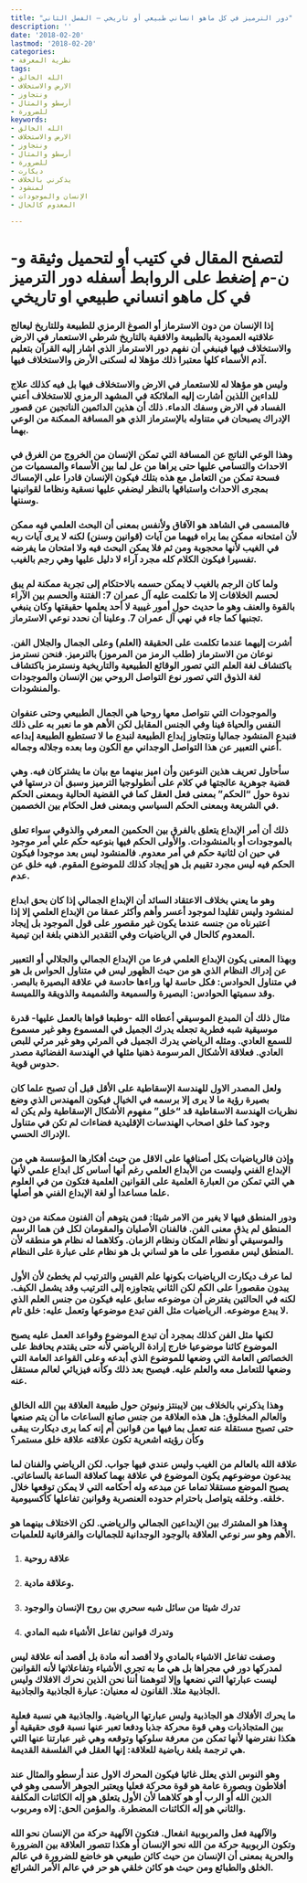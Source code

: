```yaml
---
title: "دور الترميز في كل ماهو انساني طبيعي أو تاريخي – الفصل الثاني"
description: ''
date: '2018-02-20'
lastmod: '2018-02-20'
categories:
- نظرية المعرفة
tags:
- الله الخالق
- الارض والاستخلاف
- ونتجاوز
- أرسطو والمثال
- للضرورة
keywords:
- الله الخالق
- الارض والاستخلاف
- ونتجاوز
- أرسطو والمثال
- للضرورة
- ديكارت
- يذكرني بالخلاف
- لمنشود
- الإنسان والموجودات
- المعدوم كالحال

---
```

# **لتصفح المقال في كتيب أو لتحميل وثيقة و-ن-م إضغط على الروابط أسفله** **دور الترميز في كل ماهو انساني طبيعي او تاريخي**

### إذا الإنسان من دون الاسترماز أو الصوغ الرمزي للطبيعة وللتاريخ ليعالج علاقتيه العمودية بالطبيعة والافقية بالتاريخ شرطي الاستعمار في الارض والاستخلاف فيها فينبغي أن نفهم دور الاسترماز الذي اشار إليه القرآن بتعليم آدم الأسماء كلها معتبرا ذلك مؤهلا له لسكنى الأرض والاستخلاف فيها.

### وليس هو مؤهلا له للاستعمار في الارض والاستخلاف فيها بل فيه كذلك علاج للداءين اللذين أشارت إليه الملائكة في المشهد الرمزي للاستخلاف أعني الفساد في الارض وسفك الدماء. ذلك أن هذين الدائمين الناتجين عن قصور الإدراك يصبحان في متناوله بالإسترماز الذي هو المسافة الممكنة من الوعي بهما.

### وهذا الوعي الناتج عن المسافة التي تمكن الإنسان من الخروج من الغرق في الاحداث والتسامي عليها حتى يراها من عل لما بين الأسماء والمسميات من فسحة تمكن من التعامل مع هذه بتلك فيكون الإنسان قادرا على الإمساك بمجرى الاحداث واستباقها بالنظر ليضفي عليها نسقية ونظاما لقوانينها وسننها.

### فالمسمى في الشاهد هو الآفاق ولأنفس بمعنى أن البحث العلمي فيه ممكن لأن امتحانه ممكن بما يراه فيهما من آيات (قوانين وسنن) لكنه لا يرى آيات ربه في الغيب لأنها محجوبة ومن ثم فلا يمكن البحث فيه ولا امتحان ما يفرضه تفسيرا فيكون الكلام كله مجرد آراء لا دليل عليها وهي رجم بالغيب.

### ولما كان الرجم بالغيب لا يمكن حسمه بالاحتكام إلى تجربة ممكنة لم يبق لحسم الخلافات إلا ما تكلمت عليه آل عمران 7: الفتنة والحسم بين الآراء بالقوة والعنف وهو ما حديث حول أمور غيبية لا أحد يعلمها حقيقتها وكان ينبغي تجنبها كما جاء في نهي آل عمران 7. وعلينا أن نحدد نوعي الاسترماز.

### أشرت إليهما عندما تكلمت على الحقيقة (العلم) وعلى الجمال والجلال الفن. نوعان من الاسترماز (طلب الرمز من المرموز) بالترميز. فنحن نسترمز باكتشاف لغة العلم التي تصور الوقائع الطبيعية والتاريخية ونسترمز باكتشاف لغة الذوق التي تصور نوع التواصل الروحي بين الإنسان والموجودات والمنشودات.

### والموجودات التي نتواصل معها روحيا هي الجمال الطبيعي وحتى عنفوان النفس والحياة فينا وفي الجنس المقابل لكن الأهم هو ما نعبر به على ذلك فنبدع المنشود جماليا ونتجاوز إبداع الطبيعة لنبدع ما لا تستطيع الطبيعة إبداعه أعني التعبير عن هذا التواصل الوجداني مع الكون وما بعده وجلاله وجماله.

### سأحاول تعريف هذين النوعين وأن اميز بينهما مع بيان ما يشتركان فيه. وهي قضية جوهرية عالجتها في كلام على أنطولوجيا الترميز وسبق أن درستها في ندوة حول “الحكم” بمعنى فعل العقل كما في القضية الحالية وبمعنى الحكم في الشريعة وبمعنى الحكم السياسي وبمعنى فعل الحكام بين الخصمين.

### ذلك أن أمر الإبداع يتعلق بالفرق بين الحكمين المعرفي والذوقي سواء تعلق بالموجودات أو بالمنشودات. والأولى الحكم فيها بنوعيه حكم علي أمر موجود في حين ان لثانية حكم في أمر معدوم. فالمنشود ليس بعد موجودا فيكون الحكم فيه ليس مجرد تقييم بل هو إيجاد كذلك للموضوع المقوم. فيه خلق عن عدم.

### وهو ما يعني بخلاف الاعتقاد السائد أن الإبداع الجمالي إذا كان بحق ابداع لمنشود وليس تقليدا لموجود أعسر وأهم وأكثر عمقا من الإبداع العلمي إلا إذا اعتبرناه من جنسه عندما يكون غير مقصور على قول الموجود بل إيجاد المعدوم كالحال في الرياضيات وفي التقدير الذهني بلغة ابن تيمية.

### وبهذا المعنى يكون الإبداع العلمي فرعا من الإبداع الجمالي والجلالي أو التعبير عن إدراك النظام الذي هو من حيث الظهور ليس في متناول الحواس بل هو في متناول الحوادس: فكل حاسة لها وراءها حادسة في علاقة البصيرة بالبصر. وقد سميتها الحوادس: البصيرة والسميعة والشميمة والذويقة واللميسة.

### مثال ذلك أن المبدع الموسيقي أعطاه الله -وطبعا قواها بالعمل عليها- قدرة موسيقية شبه فطرية تجعله يدرك الجميل في المسموع وهو غير مسموع للسمع العادي. ومثله الرياضي يدرك الجميل في المرئي وهو غير مرئي للبص العادي. فعلاقة الأشكال المرسومة ذهنيا مثلها في الهندسة الفضائية مصدر حدوس قوية.

### ولعل المصدر الاول للهندسة الإسقاطية على الأقل قبل أن تصبح علما كان بصيرة رؤية ما لا يرى إلا برسمه في الخيال فيكون المهندس الذي وضع نظريات الهندسة الاسقاطية قد “خلق” مفهوم الأشكال الإسقاطية ولم يكن له وجود كما خلق اصحاب الهندسات الإقليدية فضاءات لم تكن في متناول الإدراك الحسي.

### وإذن فالرياضيات بكل أصنافها على الاقل من حيث أفكارها المؤسسة هي من الإبداع الفني وليست من الأبداع العلمي رغم أنها أساس كل ابداع علمي لأنها هي التي تمكن من العبارة العلمية على القوانين العلمية فتكون من في العلوم علما مساعدا أو لغة الإبداع الفني هو أصلها.

### ودور المنطق فيها لا يغير من الامر شيئا: فمن يتوهم أن الفنون ممكنة من دون المنطق لم يذق معنى الفن. فالفنان الأصليان والمقومان لكل فن هما الرسم والموسيقي أو نظام المكان ونظام الزمان. وكلاهما له نظام هو منطقه لأن المنطق ليس مقصورا على ما هو لساني بل هو نظام على عبارة على النظام.

### لما عرف ديكارت الرياضيات بكونها علم القيس والترتيب لم يخطئ لأن الأول يبدون مقصورا على الكم لكن الثاني يتجاوزه إلى الترتيب وقد يشمل الكيف. لكنه في الحالتين يفترض أن موضوعه سابق عليه فيكون من جنس العلم الذي لا يبدع موضوعه. الرياضيات مثل الفن تبدع موضوعها وتعمل عليه: خلق تام.

### لكنها مثل الفن كذلك بمجرد أن تبدع الموضوع وقواعد العمل عليه يصبح الموضوع كائنا موضوعيا خارج إرادة الرياضي لأنه حتى يقتدم يحافظ على الخصائص العامة التي وضعها للموضوع الذي أبدعه وعلى القواعد العامة التي وضعها للتعامل معه والعلم عليه. فيصبح بعد ذلك وكأنه فيزيائي لعالم مستقل عنه.

### وهذا يذكرني بالخلاف بين لايبنتز ونيوتن حول طبيعة العلاقة بين الله الخالق والعالم المخلوق: هل هذه العلاقة من جنس صانع الساعات ما أن يتم صنعها حتى تصبح مستقلة عنه تعمل بما فيها من قوانين أم إنه كما يرى ديكارت يبقى وكأن رؤيته اشعرية تكون علاقته علاقة خلق مستمر؟

### علاقة الله بالعالم من الغيب وليس عندي فيها جواب. لكن الرياضي والفنان لما يبدعون موضوعهم يكون الموضوع في علاقة بهما كعلاقة الساعة بالساعاتي. يصبح الموضع مستقلا تماما عن مبدعه وله أحكامه التي لا يمكن توقعها خلال خلقه. وخلقه يتواصل باحترام حدوده العنصرية وقوانين تفاعلها كأكسيومية.

### وهذا هو المشترك بين الإبداعين الجمالي والرياضي. لكن الاختلاف بينهما هو الأهم وهو سر نوعي العلاقة بالوجود الوجدانية للجماليات والفرقانية للعلميات.

1. ### علاقة روحية
2. ### وعلاقة مادية.
3. ### تدرك شيئا من سائل شبه سحري بين روح الإنسان والوجود
4. ### وتدرك قوانين تفاعل الأشياء شبه المادي

### وصفت تفاعل الاشياء بالمادي ولا أقصد أنه مادة بل أقصد أنه علاقة ليس لمدركها دور في مجراها بل هي ما به تجري الأشياء وتفاعلاتها لأنه القوانين ليست عبارتها التي نضعها وإلا لتوهمنا أننا نحن الذين نحرك الافلاك وليس الجاذبية مثلا. القانون له معنيان: عبارة الجاذبية والجاذبية.

### ما يحرك الأفلاك هو الجاذبية وليس عبارتها الرياضية. والجاذبية هي نسبة فعلية بين المتجاذبات وهي قوة محركة جذبا ودفعا تعبر عنها نسبة قوى حقيقية أو هكذا نفترضها لأنها تمكن من معرفة سلوكها وتوقعه وهي غير عبارتنا عنها التي هي ترجمة بلغة رياضية للعلاقة: إنها العقل في الفلسفة القديمة.

### وهو النوس الذي يعلل غائيا فيكون المحرك الاول عند أرسطو والمثال عند أفلاطون وبصورة عامة هو قوة محركة فعليا ويعتبر الجوهر الأسمى وهو في الدين الله أو الرب أو هو كلاهما لأن الأول يتعلق هو إله الكائنات المكلفة والثاني هو إله الكائنات المضطرة. والمؤمن الحق: إلاه ومربوب.

### والآلهية فعل والمربوبية انفعال. فتكون الآلهية حركة من الإنسان نحو الله وتكون الربوبية حركة من الله نحو الإنسان أو هكذا تتصور العلاقة بين الضرورة والحرية بمعنى أن الإنسان من حيث كائن طبيعي هو خاضع للضرورة في عالم الخلق والطبائع ومن حيث هو كائن خلقي هو حر في عالم الأمر الشرائع.

###